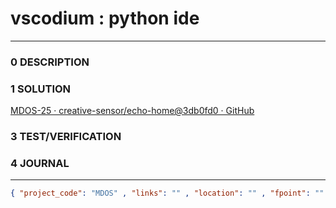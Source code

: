 # vscodium : python ide

--------------------------------

### 0 DESCRIPTION

### 1 SOLUTION

[MDOS-25 · creative-sensor/echo-home@3db0fd0 · GitHub](https://github.com/creative-sensor/echo-home/commit/3db0fd09d78eb1867927465c02e65b2820ae8357)

### 3 TEST/VERIFICATION

### 4 JOURNAL

--------------------------------

```json
{ "project_code": "MDOS" , "links": "" , "location": "" , "fpoint": "" }
```
